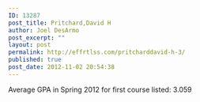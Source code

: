 ```yaml
---
ID: 13287
post_title: Pritchard,David H
author: Joel DesArmo
post_excerpt: ""
layout: post
permalink: http://effrtlss.com/pritcharddavid-h-3/
published: true
post_date: 2012-11-02 20:54:38
---
```

<p>Average GPA in Spring 2012 for first course listed: 3.059</p>